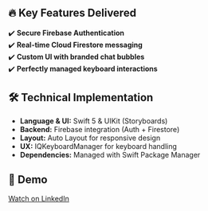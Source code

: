 ## 🔥 Key Features Delivered
✔️ **Secure Firebase Authentication**  
✔️ **Real-time Cloud Firestore messaging**  
✔️ **Custom UI with branded chat bubbles**  
✔️ **Perfectly managed keyboard interactions**

## 🛠 Technical Implementation
- **Language & UI:** Swift 5 & UIKit (Storyboards)  
- **Backend:** Firebase integration (Auth + Firestore)  
- **Layout:** Auto Layout for responsive design  
- **UX:** IQKeyboardManager for keyboard handling  
- **Dependencies:** Managed with Swift Package Manager

## 🎥 Demo  
[Watch on LinkedIn](https://www.linkedin.com/feed/update/urn:li:activity:7321224975544119297/)
